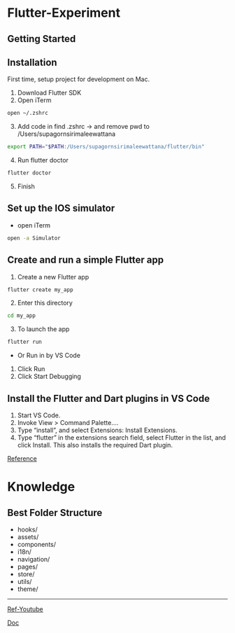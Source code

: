 # Flutter-Experiment

## Getting Started

## Installation

First time, setup project for development on Mac.

1. Download Flutter SDK
2. Open iTerm
```bash
open ~/.zshrc
```
3. Add code in find .zshrc -> and remove pwd to /Users/supagornsirimaleewattana
```bash 
export PATH="$PATH:/Users/supagornsirimaleewattana/flutter/bin"
```
4. Run flutter doctor
```bash
flutter doctor
```
5. Finish

## Set up the IOS simulator
- open iTerm
```bash
open -a Simulator
```

## Create and run a simple Flutter app
1. Create a new Flutter app
```bash
flutter create my_app
```
2. Enter this directory
```bash
cd my_app
```
3. To launch the app
```bash
flutter run
```
- Or Run in by VS Code 
1. Click Run
2. Click Start Debugging 

## Install the Flutter and Dart plugins in VS Code
1. Start VS Code.
2. Invoke View > Command Palette….
3. Type “install”, and select Extensions: Install Extensions.
4. Type “flutter” in the extensions search field, select Flutter in the list, and click Install. This also installs the required Dart plugin.


[Reference](https://docs.flutter.dev/get-started/install/macos)

# Knowledge

## Best Folder Structure
- hooks/
- assets/
- components/
- i18n/
- navigation/
- pages/
- store/
- utils/
- theme/

<hr />

[Ref-Youtube](https://www.youtube.com/watch?v=3jGj-1-m_zA)
<br />

[Doc](https://drive.google.com/file/d/1LdM8y8G8KOATq03vDsXvHaTCzJ8oCfTz/view)


<!-- https://app.quicktype.io -->